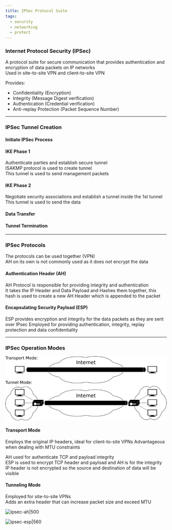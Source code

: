 ```yaml
---
title: IPSec Protocol Suite
tags:
  - security
  - networking
  - protect
---
```


### Internet Protocol Security (IPSec)
A protocol suite for secure communication that provides authentication and encryption of data packets on IP networks  
Used in site-to-site VPN and client-to-site VPN

Provides:
* Confidentiality (Encryption)  
* Integrity (Message Digest verification)  
* Authentication (Credential verification)  
* Anti-replay Protection (Packet Sequence Number)  

---

### IPSec Tunnel Creation

#### Initiate IPSec Process

#### IKE Phase 1
Authenticate parties and establish secure tunnel  
ISAKMP protocol is used to create tunnel  
This tunnel is used to send management packets

#### IKE Phase 2
Negotiate security associations and establish a tunnel inside the 1st tunnel  
This tunnel is used to send the data

#### Data Transfer

#### Tunnel Termination

---

### IPSec Protocols
The protocols can be used together (VPN)  
AH on its own is not commonly used as it does not encrypt the data

#### Authentication Header (AH)
AH Protocol is responsible for providing integrity and authentication  
It takes the IP Header and Data Payload and Hashes them together, this hash is used to create a new AH Header which is appended to the packet  

#### Encapsulating Security Payload (ESP)
ESP provides encryption and integrity for the data packets as they are sent over IPsec
Employed for providing authentication, integrity, replay protection and data confidentiality

---

### IPSec Operation Modes

![ipsec-modes|520](../../cyber-security/images/ipsec-modes.png)

#### Transport Mode
Employs the original IP headers, ideal for client-to-site VPNs
Advantageous when dealing with MTU constraints

AH used for authenticate TCP and payload integrity  
ESP is used to encrypt TCP header and payload and AH is for the integrity
IP header is not encrypted so the source and destination of data will be visible

#### Tunneling Mode
Employed for site-to-site VPNs  
Adds an extra header that can increase packet size and exceed MTU

![ipsec-ah|500](../../images/ipsec-ah.png)

![ipsec-esp|560](../../images/ipsec-esp.png)
